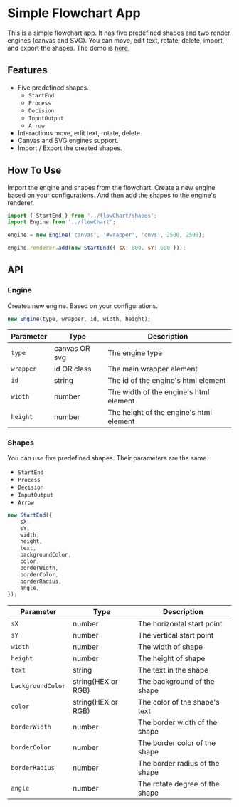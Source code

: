 # Simple Flowchart App

This is a simple flowchart app. It has five predefined shapes and two render engines (canvas and SVG). You can move, edit text, rotate, delete, import, and export the shapes. The demo is [here.](https://sfca.vercel.app/)

## Features

- Five predefined shapes.
  - `StartEnd`
  - `Process`
  - `Decision`
  - `InputOutput`
  - `Arrow`
- Interactions move, edit text, rotate, delete.
- Canvas and SVG engines support.
- Import / Export the created shapes.

## How To Use

Import the engine and shapes from the flowchart. Create a new engine based on your configurations. And then add the shapes to the engine's renderer.

```js
import { StartEnd } from '../flowChart/shapes';
import Engine from '../flowChart';

engine = new Engine('canvas', '#wrapper', 'cnvs', 2500, 2500);

engine.renderer.add(new StartEnd({ sX: 800, sY: 600 }));
```

## API

### Engine

Creates new engine. Based on your configurations.

```js
new Engine(type, wrapper, id, width, height);
```

| Parameter | Type          | Description                             |
| --------- | ------------- | --------------------------------------- |
| `type`    | canvas OR svg | The engine type                         |
| `wrapper` | id OR class   | The main wrapper element                |
| `id`      | string        | The id of the engine's html element     |
| `width`   | number        | The width of the engine's html element  |
| `height`  | number        | The height of the engine's html element |

### Shapes

You can use five predefined shapes. Their parameters are the same.

- `StartEnd`
- `Process`
- `Decision`
- `InputOutput`
- `Arrow`

```js
new StartEnd({
	sX,
	sY,
	width,
	height,
	text,
	backgroundColor,
	color,
	borderWidth,
	borderColor,
	borderRadius,
	angle,
});
```

| Parameter         | Type               | Description                    |
| ----------------- | ------------------ | ------------------------------ |
| `sX`              | number             | The horizontal start point     |
| `sY`              | number             | The vertical start point       |
| `width`           | number             | The width of shape             |
| `height`          | number             | The height of shape            |
| `text`            | string             | The text in the shape          |
| `backgroundColor` | string(HEX or RGB) | The background of the shape    |
| `color`           | string(HEX or RGB) | The color of the shape's text  |
| `borderWidth`     | number             | The border width of the shape  |
| `borderColor`     | number             | The border color of the shape  |
| `borderRadius`    | number             | The border radius of the shape |
| `angle`           | number             | The rotate degree of the shape |

